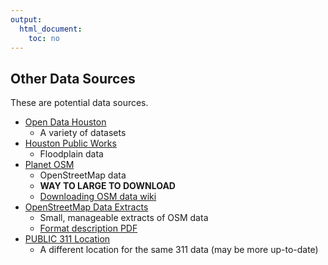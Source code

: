 ```yaml
---
output: 
  html_document: 
    toc: no
---
```


## Other Data Sources
These are potential data sources.

* [Open Data Houston](http://data.houstontx.gov/dataset)
    * A variety of datasets
* [Houston Public Works](http://www.gims.houstontx.gov/PortalWS/MainPortal.aspx)
    * Floodplain data
* [Planet OSM](http://planet.openstreetmap.org/)
    * OpenStreetMap data
    * __WAY TO LARGE TO DOWNLOAD__
    * [Downloading OSM data wiki](https://wiki.openstreetmap.org/wiki/Downloading_data)
* [OpenStreetMap Data Extracts](http://download.geofabrik.de/)
    * Small, manageable extracts of OSM data
    * [Format description PDF](http://download.geofabrik.de/osm-data-in-gis-formats-free.pdf)
* [PUBLIC 311 Location](http://cohgis-mycity.opendata.arcgis.com/datasets/public-311-location)
    * A different location for the same 311 data (may be more up-to-date)
